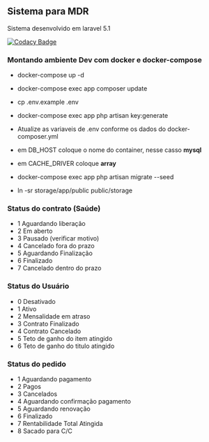 ## Sistema para MDR

Sistema desenvolvido em laravel 5.1

[![Codacy Badge](https://api.codacy.com/project/badge/Grade/a7f5a6aa5e464b7a8a09dd4c65a15fdc)](https://www.codacy.com?utm_source=bitbucket.org&amp;utm_medium=referral&amp;utm_content=mastermundi-team/liberty-capital-sistema&amp;utm_campaign=Badge_Grade)

### Montando ambiente Dev com docker e docker-compose
- docker-compose up -d
- docker-compose exec app composer update
- cp .env.example .env
- docker-compose exec app php artisan key:generate

- Atualize as variaveis de .env conforme os dados do docker-composer.yml
- em DB_HOST coloque o nome do container, nesse casso **mysql**
- em CACHE_DRIVER coloque **array**

- docker-compose exec app php artisan migrate --seed
- ln -sr storage/app/public public/storage

### Status do contrato (Saúde)
- 1 Aguardando liberação
- 2 Em aberto
- 3 Pausado (verificar motivo)
- 4 Cancelado fora do prazo
- 5 Aguardando Finalização
- 6 Finalizado
- 7 Cancelado dentro do prazo

### Status do Usuário
- 0 Desativado
- 1 Ativo
- 2 Mensalidade em atraso
- 3 Contrato Finalizado
- 4 Contrato Cancelado
- 5 Teto de ganho do item atingido
- 6 Teto de ganho do titulo atingido

### Status do pedido
- 1 Aguardando pagamento
- 2 Pagos
- 3 Cancelados
- 4 Aguardando confirmação pagamento
- 5 Aguardando renovação
- 6 Finalizado
- 7 Rentabilidade Total Atingida
- 8 Sacado para C/C